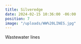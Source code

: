 ```yaml
---
title: Silveredge
date: 2024-02-15 10:36:00 -06:00
position: 7
image: "/uploads/WW%20LINES.jpg"
---
```


Wastewater lines